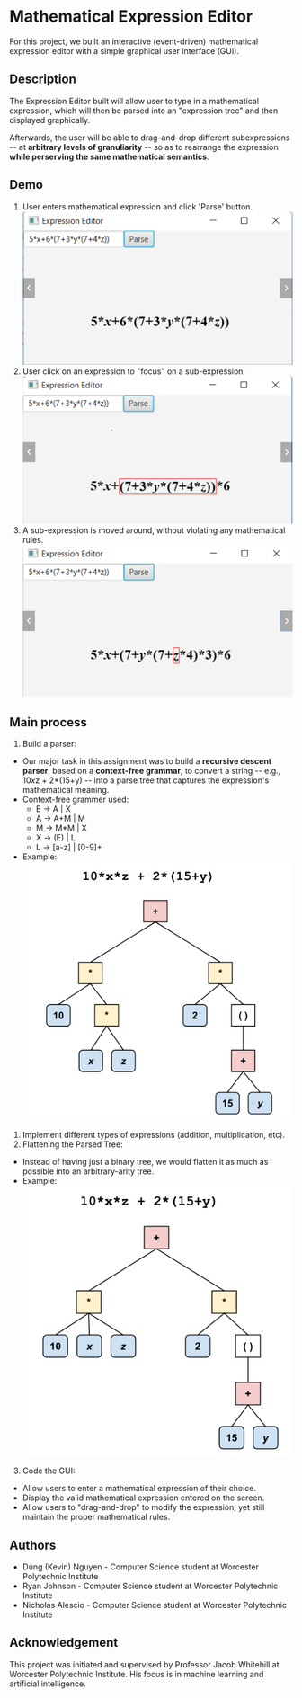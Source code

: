 # Mathematical Expression Editor

For this project, we built an interactive (event-driven) mathematical expression editor with a simple graphical user interface (GUI). 

## Description
The Expression Editor built will allow user to type in a mathematical expression, which will then be parsed into an "expression tree" and then displayed graphically. 

Afterwards, the user will be able to drag-and-drop different subexpressions -- at __arbitrary levels of granuliarity__ -- so as to rearrange the expression __while perserving the same mathematical semantics__. 

## Demo 
1. User enters mathematical expression and click 'Parse' button. 
![Expresssion is entered, get parsed, and displayed on screen](./Demo1.png)
2. User click on an expression to "focus" on a sub-expression. 
![A sub-expression is chosen](./Demo2.PNG)
3. A sub-expression is moved around, without violating any mathematical rules. 
![ A sub-expression is moved around, without violating any mathematical rules](./Demo3.PNG)

## Main process
1. Build a parser:
- Our major task in this assignment was to build a __recursive descent parser__, based on a __context-free grammar__, to convert a string -- e.g., 10*x*z + 2*(15+y) -- into a parse tree that captures the expression's mathematical meaning. 
- Context-free grammer used:
    - E → A | X
    - A → A+M | M
    - M → M*M | X
    - X → (E) | L
    - L → [a-z] | [0-9]+  
- Example: 
![Example of parsing an expression into a tree](./Tree1.PNG)
1. Implement different types of expressions (addition, multiplication, etc). 
2. Flattening the Parsed Tree: 
- Instead of having just a binary tree, we would flatten it as much as possible into an arbitrary-arity tree. 
- Example: 
![example of flattening a tree](./Tree2.PNG)
3. Code the GUI: 
- Allow users to enter a mathematical expression of their choice. 
- Display the valid mathematical expression entered on the screen. 
- Allow users to "drag-and-drop" to modify the expression, yet still maintain the proper mathematical rules. 

## Authors
- Dung (Kevin) Nguyen - Computer Science student at Worcester Polytechnic Institute
- Ryan Johnson - Computer Science student at Worcester Polytechnic Institute
- Nicholas Alescio - Computer Science student at Worcester Polytechnic Institute

## Acknowledgement
This project was initiated and supervised by Professor Jacob Whitehill at Worcester Polytechnic Institute. His focus is in machine learning and artificial intelligence.





